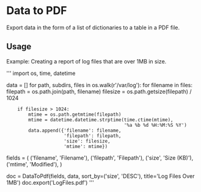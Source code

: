 Data to PDF
===========

Export data in the form of a list of dictionaries to a table in a PDF file.

Usage
-----

Example: Creating a report of log files that are over 1MB in size.

'''
import os, time, datetime

data = []
for path, subdirs, files in os.walk(r'/var/log'):
    for filename in files:
        filepath = os.path.join(path, filename)
        filesize = os.path.getsize(filepath) / 1024
        
        if filesize > 1024:
            mtime = os.path.getmtime(filepath)
            mtime = datetime.datetime.strptime(time.ctime(mtime),
                                               '%a %b %d %H:%M:%S %Y')
            data.append({'filename': filename,
                         'filepath': filepath,
                         'size': filesize,
                         'mtime': mtime})
                        
fields = (
    ('filename', 'Filename'),
    ('filepath', 'Filepath'),
    ('size', 'Size (KB)'),
    ('mtime', 'Modified'),
)

doc = DataToPdf(fields, data, sort_by=('size', 'DESC'),
                title='Log Files Over 1MB')
doc.export('LogFiles.pdf')
'''